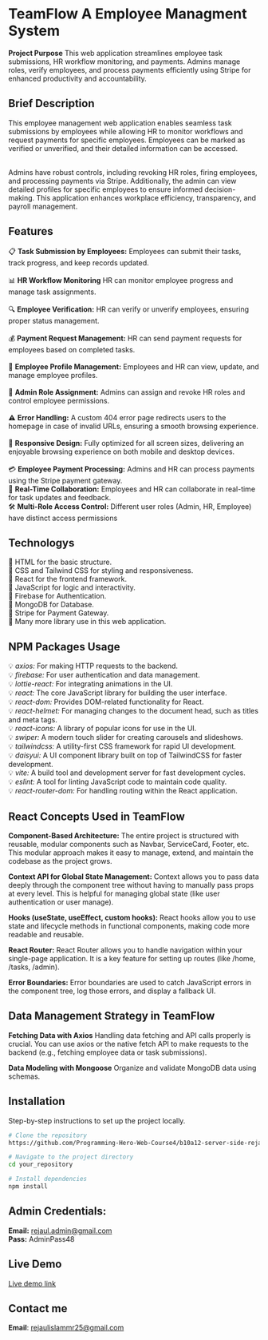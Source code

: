
# **TeamFlow** A Employee Managment System

**Project Purpose** This web application streamlines employee task submissions, HR workflow monitoring, and payments. Admins manage roles, verify employees, and process payments efficiently using Stripe for enhanced productivity and accountability.

## Brief Description

This employee management web application enables seamless task submissions by employees while allowing HR to monitor workflows and request payments for specific employees. Employees can be marked as verified or unverified, and their detailed information can be accessed. <br> <br>

Admins have robust controls, including revoking HR roles, firing employees, and processing payments via Stripe. Additionally, the admin can view detailed profiles for specific employees to ensure informed decision-making. This application enhances workplace efficiency, transparency, and payroll management.

## Features

📋 **Task Submission by Employees:** Employees can submit their tasks, track progress, and keep records updated.<br>  
📊 **HR Workflow Monitoring** HR can monitor employee progress and manage task assignments.<br>  
🔍 **Employee Verification:** HR can verify or unverify employees, ensuring proper status management.<br>  
💰 **Payment Request Management:** HR can send payment requests for employees based on completed tasks.<br>  
 👤 **Employee Profile Management:** Employees and HR can view, update, and manage employee profiles.<br>  
🔑 **Admin Role Assignment:** Admins can assign and revoke HR roles and control employee permissions.<br>  
⚠️ **Error Handling:** A custom 404 error page redirects users to the homepage in case of invalid URLs, ensuring a smooth browsing experience.<br>  
📱 **Responsive Design:** Fully optimized for all screen sizes, delivering an enjoyable browsing experience on both mobile and desktop devices.<br>  
💳 **Employee Payment Processing:** Admins and HR can process payments using the Stripe payment gateway.<br>
🤝 **Real-Time Collaboration:** Employees and HR can collaborate in real-time for task updates and feedback.<br>
🛠️ **Multi-Role Access Control:** Different user roles (Admin, HR, Employee) have distinct access permissions<br>


## Technologys
🔵 HTML for the basic structure. <br>
🔵 CSS and Tailwind CSS for styling and responsiveness. <br>
🔵 React for the frontend framework. <br>
🔵 JavaScript for logic and interactivity. <br>
🔵 Firebase for Authentication. <br>
🔵 MongoDB for Database. <br>
🔵 Stripe for Payment Gateway.<br>
🔵 Many more library use in this web application. <br>

## NPM Packages Usage

💡 *axios:* For making HTTP requests to the backend. <br>
💡 *firebase:* For user authentication and data management. <br>
💡 *lottie-react:* For integrating animations in the UI. <br>
💡 *react:* The core JavaScript library for building the user interface. <br>
💡 *react-dom:* Provides DOM-related functionality for React. <br>
💡 *react-helmet:* For managing changes to the document head, such as titles and meta tags. <br>
💡 *react-icons:* A library of popular icons for use in the UI. <br>
💡 *swiper:* A modern touch slider for creating carousels and slideshows. <br>
💡 *tailwindcss:* A utility-first CSS framework for rapid UI development. <br>
💡 *daisyui:* A UI component library built on top of TailwindCSS for faster development. <br>
💡 *vite:* A build tool and development server for fast development cycles. <br>
💡 *eslint:* A tool for linting JavaScript code to maintain code quality. <br>
💡 *react-router-dom:* For handling routing within the React application. <br>

## React Concepts Used in TeamFlow

**Component-Based Architecture:** The entire project is structured with reusable, modular components such as Navbar, ServiceCard, Footer, etc. This modular approach makes it easy to manage, extend, and maintain the codebase as the project grows.<br>

**Context API for Global State Management:** Context allows you to pass data deeply through the component tree without having to manually pass props at every level. This is helpful for managing global state (like user authentication or user manage).<br>

**Hooks (useState, useEffect, custom hooks):** React hooks allow you to use state and lifecycle methods in functional components, making code more readable and reusable. <br>

**React Router:** React Router allows you to handle navigation within your single-page application. It is a key feature for setting up routes (like /home, /tasks, /admin).<br>

**Error Boundaries:** Error boundaries are used to catch JavaScript errors in the component tree, log those errors, and display a fallback UI.<br>


## Data Management Strategy in TeamFlow

**Fetching Data with Axios** Handling data fetching and API calls properly is crucial. You can use axios or the native fetch API to make requests to the backend (e.g., fetching employee data or task submissions).<br>

**Data Modeling with Mongoose** Organize and validate MongoDB data using schemas.<br>
 
## Installation

Step-by-step instructions to set up the project locally.

```bash
# Clone the repository
https://github.com/Programming-Hero-Web-Course4/b10a12-server-side-rejaul48.git

# Navigate to the project directory
cd your_repository

# Install dependencies
npm install

```

## Admin Credentials:
**Email:** rejaul.admin@gmail.com <br>
**Pass:** AdminPass48 <br>

## Live Demo
[Live demo link](https://team-flow-48.web.app)

## Contact me
**Email**: [rejaulislammr25@gmail.com](mailto:rejaulislammr25@gmail.com)



